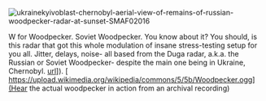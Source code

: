 ![ukrainekyivoblast-chernobyl-aerial-view-of-remains-of-russian-woodpecker-radar-at-sunset-SMAF02016](https://github.com/user-attachments/assets/78c372a8-f97c-41e9-b5fb-a96163fab88e)

W for Woodpecker. Soviet Woodpecker. You know about it? You should, is this radar that got this whole modulation of insane stress-testing setup for you all. Jitter, delays, noise- all based from the Duga radar, a.k.a. the Russian or Soviet Woodpecker- despite the main one being in Ukraine, Chernobyl. [url]()]).
[ https://upload.wikimedia.org/wikipedia/commons/5/5b/Woodpecker.ogg](Hear the actual woodpecker in action from an archival recording)
